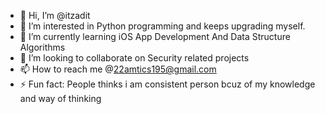 - 👋 Hi, I’m @itzadit
- 👀 I’m interested in Python programming and keeps upgrading myself.
- 🌱 I’m currently learning iOS App Development And Data Structure Algorithms 
- 💞️ I’m looking to collaborate on Security related projects 
- 📫 How to reach me @22amtics195@gmail.com
- ⚡ Fun fact: People thinks i am consistent person bcuz of my knowledge and way of thinking 

<!---
itzadit/itzadit is a ✨ special ✨ repository because its `README.md` (this file) appears on your GitHub profile.
You can click the Preview link to take a look at your changes.
--->
